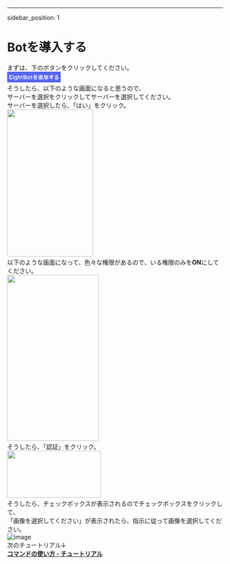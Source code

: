 ---
sidebar_position: 1

# Botを導入する
まずは、下のボタンをクリックしてください。<br>
<a href="https://discord.com/api/oauth2/authorize?client_id=979877840382197790&permissions=1644971949559&scope=bot%20applications.commands"><img src="./img/start/invite.png" width="125" height="25" alt="Botを導入する"></a><br>
そうしたら、以下のような画面になると思うので、<br>サーバーを選択をクリックしてサーバーを選択してください。<br>サーバーを選択したら、「はい」をクリック。<br>
<img src="https://user-images.githubusercontent.com/78240988/183601430-0733f4df-7756-4d45-9938-689ba67cacd7.png" width="200" height="344"><br>
以下のような画面になって、色々な権限があるので、いる権限のみを**ON**にしてください。<br>
<img src="https://user-images.githubusercontent.com/78240988/183603178-df0597b1-8fd2-44bd-9b4a-5d40a009b1df.png" width="214" height="388"><br>
そうしたら、「認証」をクリック。<br>
<img src="https://user-images.githubusercontent.com/78240988/183604025-ce527671-0416-4e2b-86d3-8db85e2f7824.png" width="219" height="110"><br>
そうしたら、チェックボックスが表示されるのでチェックボックスをクリックして、<br>「画像を選択してください」が表示されたら、指示に従って画像を選択してください。<br>
![image](https://user-images.githubusercontent.com/78240988/183604762-6eca9d3e-8f35-48a8-a089-9b435679b84a.png)<br>
次のチュートリアル↓<br>
[**コマンドの使い方 - チュートリアル**](command.md)<br>
